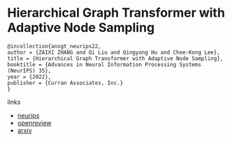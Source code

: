 # Hierarchical Graph Transformer with Adaptive Node Sampling

```
@incollection{ansgt_neurips22,
author = {ZAIXI ZHANG and Qi Liu and Qingyong Hu and Chee-Kong Lee},
title = {Hierarchical Graph Transformer with Adaptive Node Sampling},
booktitle = {Advances in Neural Information Processing Systems (NeurIPS) 35},
year = {2022},
publisher = {Curran Associates, Inc.}
}
```

links
- [neurips](https://nips.cc/Conferences/2022/Schedule?showEvent=54598)
- [openreview](https://openreview.net/forum?id=x3JsaghSj0v)
- [arxiv](https://arxiv.org/abs/2210.03930)
